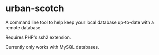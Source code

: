 # urban-scotch

A command line tool to help keep your local database up-to-date with a remote database.

Requires PHP's ssh2 extension.

Currently only works with MySQL databases.
